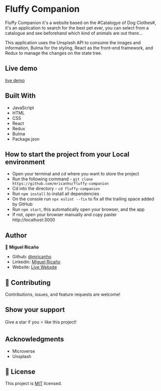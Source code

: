 # Fluffy Companion

Fluffy Companion it's a website based on the #Catalogye of Dog Clothes#, it's an application to search for the best pet ever, you can select from a catalogue and see beforehand which kind of animals are out there...

This application uses the Unsplash API to consume the images and information, Bulma for the styling, React as the front-end framework, and Redux to manage the changes on the state tree.


## Live demo

[live demo](https://fluffy-companion.herokuapp.com/)

## Built With

- JavaScript
- HTML
- CSS
- React
- Redux
- Bulma
- Package.json

## How to start the project from your Local environment

- Open your terminal and cd where you want to store the project
- Run the following command - `git clone https://github.com/mricanho/fluffy-companion`
- Cd into the directory - `cd fluffy-companion`
- Run `npm install` to install all dependencies
- On the console run `npx eslint --fix` to fix all the trailing space added by GitHub
- Run `npm start`, this automatically open your browser, and the app
- If not, open your browser manually and copy paster http://localhost:3000

## Author

👤 **Miguel Ricaño**

- Github: [@mricanho](https://github.com/mricanho)
- Linkedin: [Miguel Ricaño](https://www.linkedin.com/in/mricanho/)
- Website: [Live Website](https://www.miguelricano.me)

## 🤝 Contributing

Contributions, issues, and feature requests are welcome!

## Show your support

Give a star if you :star: like this project!

## Acknowledgments

- Microverse
- Unsplash

## 📝 License

This project is [MIT](LICENSE) licensed.
